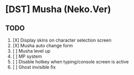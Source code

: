 
# [DST] Musha (Neko.Ver)

## TODO

1. [X] Display skins on character selection screen
2. [X] Musha auto change form
3. [ ] Musha level up
4. [ ] MP system
5. [ ] Disable hotkey when typing/console screen is active
6. [ ] Ghost invisible fix
